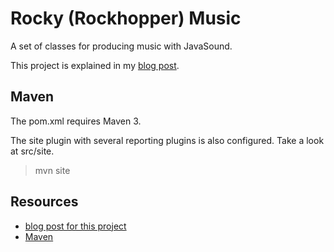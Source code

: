 Rocky (Rockhopper) Music
================================

A set of classes for producing music with JavaSound.

This project is explained in my [blog post](http://rockhoppertech.com/blog/rockymusic).


Maven
------
The pom.xml requires Maven 3.

The site plugin with several reporting plugins is also configured. Take a look at src/site.

>   mvn site


Resources
----------
- [blog post for this project](http://rockhoppertech.com/blog/rockymusic)
- [Maven](http://maven.apache.org)



